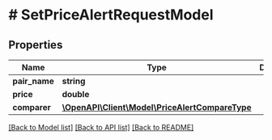# # SetPriceAlertRequestModel

## Properties

Name | Type | Description | Notes
------------ | ------------- | ------------- | -------------
**pair_name** | **string** |  | [optional]
**price** | **double** |  | [optional]
**comparer** | [**\OpenAPI\Client\Model\PriceAlertCompareType**](PriceAlertCompareType.md) |  | [optional]

[[Back to Model list]](../../README.md#models) [[Back to API list]](../../README.md#endpoints) [[Back to README]](../../README.md)
